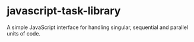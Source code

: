 javascript-task-library
=======================

A simple JavaScript interface for handling singular, sequential and parallel units of code. 
